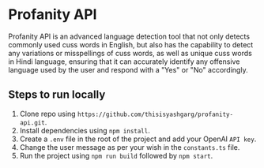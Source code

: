 # Profanity API

Profanity API is an advanced language detection tool that not only detects commonly used cuss words in English, but also has the capability to detect any variations or misspellings of cuss words, as well as unique cuss words in Hindi language, ensuring that it can accurately identify any offensive language used by the user and respond with a "Yes" or "No" accordingly.
## Steps to run locally

1. Clone repo using `https://github.com/thisisyashgarg/profanity-api.git`.
2. Install dependencies using `npm install`.
3. Create a `.env` file in the root of the project and add your OpenAI `API key`.
4. Change the user message as per your wish in the `constants.ts` file.
5. Run the project using `npm run build` followed by `npm start`.
